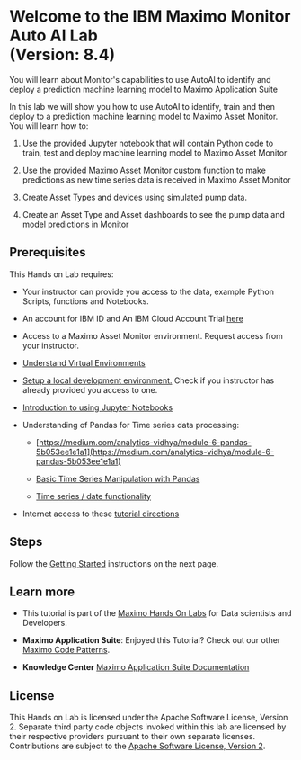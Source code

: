 # Welcome to the IBM Maximo Monitor Auto AI Lab<br>(Version: 8.4)

You will learn about Monitor's capabilities to use AutoAI to identify and deploy a prediction machine learning model to 
Maximo Application Suite

In this lab we will show you how to use AutoAI to identify, train  and then deploy to a prediction machine learning model 
to Maximo Asset Monitor. You will learn how to:

1.  Use the provided Jupyter notebook that will contain Python code to train, test and deploy machine learning model to
    Maximo Asset Monitor
    
2.  Use the provided Maximo Asset Monitor custom function to make predictions as new time series data is received in
    Maximo Asset Monitor
    
3.  Create Asset Types and devices using simulated pump data. 

4.  Create an Asset Type and Asset dashboards to see the pump data and model predictions in Monitor



## Prerequisites

This Hands on Lab requires:

* Your instructor can provide you access to the data, example Python Scripts, functions 
and Notebooks.

* An account for IBM ID and An IBM Cloud Account Trial  [here](http://ibm.biz/maximo-dev-ibmcloud)

* Access to a Maximo Asset Monitor environment. Request access from your instructor. 

* [Understand Virtual Environments](https://realpython.com/python-virtual-environments-a-primer/)

* [Setup a local development environment.](setup_local_environment.md)  Check if you instructor has already provided you access to one. 

* [Introduction to using Jupyter Notebooks](https://realpython.com/jupyter-notebook-introduction/#:~:text=The%20Jupyter%20Notebook%20is%20an,the%20people%20at%20Project%20Jupyter.)

* Understanding of Pandas for Time series data processing:

    - [https://medium.com/analytics-vidhya/module-6-pandas-5b053ee1e1a1](https://medium.com/analytics-vidhya/module-6-pandas-5b053ee1e1a1)

    - [Basic Time Series Manipulation with Pandas](https://towardsdatascience.com/basic-time-series-manipulation-with-pandas-4432afee64ea)

    - [Time series / date functionality](https://pandas.pydata.org/pandas-docs/dev/user_guide/timeseries.html)

* Internet access to these [tutorial directions](https://mam-hol.eu-gb.mybluemix.net/monitor_autoai_8.4/)

## Steps

Follow the [Getting Started](get_started.md) instructions on the next page.


## Learn more

* This tutorial is part of the [Maximo Hands On Labs](https://mam-hol.eu-gb.mybluemix.net/) for Data scientists and Developers. 

* **Maximo Application Suite**: Enjoyed this Tutorial? Check out our other [Maximo Code Patterns](https://developer.ibm.com/components/maximo/patterns/).

* **Knowledge Center**  [Maximo Application Suite Documentation](https://www.ibm.com/docs/en/mas82/8.2.0?topic=getting-started)

## License

This Hands on Lab is licensed under the Apache Software License, Version 2.  Separate third party code objects invoked 
within this lab are licensed by their respective providers pursuant to their own separate licenses. Contributions are 
subject to the [Apache Software License, Version 2](https://www.apache.org/licenses/LICENSE-2.0.txt). 